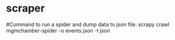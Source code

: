 # scraper

#Command to run a spider and dump data to json file:
scrapy crawl mgmchamber-spider -o events.json -t json
